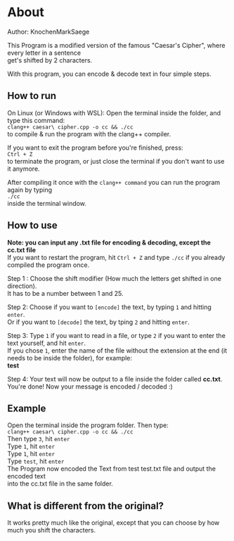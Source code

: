 # About

Author: KnochenMarkSaege

This Program is a modified version of the famous "Caesar's Cipher", where every letter in a sentence\
get's shifted by 2 characters.

With this program, you can encode & decode text in four simple steps.

## How to run

On Linux (or Windows with WSL): Open the terminal inside the folder, and type this command:\
`clang++ caesar\ cipher.cpp -o cc && ./cc` \
to compile & run the program with the clang++ compiler.

If you want to exit the program before you're finished, press:\
`Ctrl + Z`\
to terminate the program, or just close the terminal if you don't want to use it anymore.

After compiling it once with the `clang++ command`
you can run the program again by typing\
`./cc` \
inside the terminal window.

## How to use

**Note: you can input any .txt file for encoding & decoding, except the cc.txt file**\
If you want to restart the program, hit `Ctrl + Z` and type `./cc` if you already compiled the program once.

Step 1 : Choose the shift modifier (How much the letters get shifted in one direction).\
It has to be a number between 1 and 25.

Step 2: Choose if you want to `[encode]` the text, by typing `1` and hitting `enter`.\
Or if you want to `[decode]` the text, by tping `2` and hitting `enter`.

Step 3: Type `1` if you want to read in a file, or type `2` if you want to enter the text yourself, and hit `enter`.\
If you chose `1`, enter the name of the file without the extension at the end (it needs to be inside the folder), for example:\
**test**  

Step 4: Your text will now be output to a file inside the folder called **cc.txt**.
You're done! Now your message is encoded / decoded :)

## Example

Open the terminal inside the program folder. Then type:\
`clang++ caesar\ cipher.cpp -o cc && ./cc`\
Then type `3`, hit `enter`\
Type `1`, hit `enter`\
Type `1`, hit `enter`\
Type `test`, hit `enter`\
The Program now encoded the Text from test test.txt file and output the encoded text\
into the cc.txt file in the same folder.

## What is different from the original?

It works pretty much like the original, except that you can choose by how much you shift the characters.


